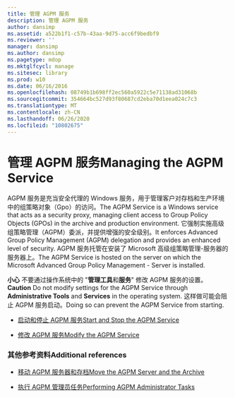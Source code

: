 ```yaml
---
title: 管理 AGPM 服务
description: 管理 AGPM 服务
author: dansimp
ms.assetid: a522b1f1-c57b-43aa-9d75-acc6f9bedbf9
ms.reviewer: ''
manager: dansimp
ms.author: dansimp
ms.pagetype: mdop
ms.mktglfcycl: manage
ms.sitesec: library
ms.prod: w10
ms.date: 06/16/2016
ms.openlocfilehash: 08749b1b698ff2ec560a5922c5e71138ad31068b
ms.sourcegitcommit: 354664bc527d93f80687cd2eba70d1eea024c7c3
ms.translationtype: MT
ms.contentlocale: zh-CN
ms.lasthandoff: 06/26/2020
ms.locfileid: "10802675"
---
```

# <span data-ttu-id="494a9-103">管理 AGPM 服务</span><span class="sxs-lookup"><span data-stu-id="494a9-103">Managing the AGPM Service</span></span>


<span data-ttu-id="494a9-104">AGPM 服务是充当安全代理的 Windows 服务，用于管理客户对存档和生产环境中的组策略对象（Gpo）的访问。</span><span class="sxs-lookup"><span data-stu-id="494a9-104">The AGPM Service is a Windows service that acts as a security proxy, managing client access to Group Policy Objects (GPOs) in the archive and production environment.</span></span> <span data-ttu-id="494a9-105">它强制实施高级组策略管理（AGPM）委派，并提供增强的安全级别。</span><span class="sxs-lookup"><span data-stu-id="494a9-105">It enforces Advanced Group Policy Management (AGPM) delegation and provides an enhanced level of security.</span></span> <span data-ttu-id="494a9-106">AGPM 服务托管在安装了 Microsoft 高级组策略管理-服务器的服务器上。</span><span class="sxs-lookup"><span data-stu-id="494a9-106">The AGPM Service is hosted on the server on which the Microsoft Advanced Group Policy Management - Server is installed.</span></span>

<span data-ttu-id="494a9-107">**小心** 不要通过操作系统中的 "**管理工具**和**服务**" 修改 AGPM 服务的设置。</span><span class="sxs-lookup"><span data-stu-id="494a9-107">**Caution** Do not modify settings for the AGPM Service through **Administrative Tools** and **Services** in the operating system.</span></span> <span data-ttu-id="494a9-108">这样做可能会阻止 AGPM 服务启动。</span><span class="sxs-lookup"><span data-stu-id="494a9-108">Doing so can prevent the AGPM Service from starting.</span></span>

 

-   [<span data-ttu-id="494a9-109">启动和停止 AGPM 服务</span><span class="sxs-lookup"><span data-stu-id="494a9-109">Start and Stop the AGPM Service</span></span>](start-and-stop-the-agpm-service-agpm30ops.md)

-   [<span data-ttu-id="494a9-110">修改 AGPM 服务</span><span class="sxs-lookup"><span data-stu-id="494a9-110">Modify the AGPM Service</span></span>](modify-the-agpm-service-agpm30ops.md)

### <span data-ttu-id="494a9-111">其他参考资料</span><span class="sxs-lookup"><span data-stu-id="494a9-111">Additional references</span></span>

-   [<span data-ttu-id="494a9-112">移动 AGPM 服务器和存档</span><span class="sxs-lookup"><span data-stu-id="494a9-112">Move the AGPM Server and the Archive</span></span>](move-the-agpm-server-and-the-archive.md)

-   [<span data-ttu-id="494a9-113">执行 AGPM 管理员任务</span><span class="sxs-lookup"><span data-stu-id="494a9-113">Performing AGPM Administrator Tasks</span></span>](performing-agpm-administrator-tasks-agpm30ops.md)

 

 






